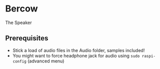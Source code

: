 # Bercow

The Speaker

## Prerequisites

- Stick a load of audio files in the Audio folder, samples included!
- You might want to force headphone jack for audio using `sudo raspi-config` (advanced menu)